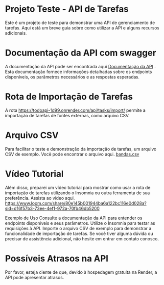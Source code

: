 
# Projeto Teste - API de Tarefas
Este é um projeto de teste para demonstrar uma API de gerenciamento de tarefas. Aqui está um breve guia sobre como utilizar a API e alguns recursos adicionais.

# Documentação da API com swagger
A documentação da API pode ser encontrada aqui [Documentação da API](https://todoapi-1d99.onrender.com/api/docs/swagger/)
. Esta documentação fornece informações detalhadas sobre os endpoints disponíveis, os parâmetros necessários e as respostas esperadas.

# Rota de Importação de Tarefas
A rota https://todoapi-1d99.onrender.com/api/tasks/import/ permite a importação de tarefas de fontes externas, como arquivo CSV.

# Arquivo CSV
Para facilitar o teste e demonstração da importação de tarefas, um arquivo CSV de exemplo. Você pode encontrar o arquivo aqui.
[bandas.csv](https://github.com/joaofilhox/TodoAPI/files/14823672/bandas.csv)



# Vídeo Tutorial
Além disso, preparei um vídeo tutorial para mostrar como usar a rota de importação de tarefas utilizando o Insomnia ou outra ferramenta de sua preferência. Assista ao vídeo aqui.
https://www.loom.com/share/80e145b001944ba6a122bc116e0d028a?sid=d16f57b3-73ee-4ef1-972a-70fb46db5200

Exemplo de Uso
Consulte a documentação da API para entender os endpoints disponíveis e seus parâmetros.
Utilize o Insomnia para testar as requisições à API.
Importe o arquivo CSV de exemplo para demonstrar a funcionalidade de importação de tarefas.
Se você tiver alguma dúvida ou precisar de assistência adicional, não hesite em entrar em contato conosco.

# Possíveis Atrasos na API
Por favor, esteja ciente de que, devido à hospedagem gratuita na Render, a API pode apresentar atrasos.
